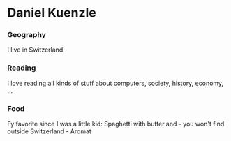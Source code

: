 # Daniel Kuenzle

### Geography

I live in Switzerland

### Reading

I love reading all kinds of stuff about computers, society, history, economy, ...

### Food

Fy favorite since I was a little kid: Spaghetti with butter and - you won't find outside Switzerland - Aromat
